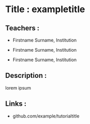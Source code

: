 
Title : exampletitle
=====================

Teachers : 
----------


- Firstname Surname, Institution

- Firstname Surname, Institution

- Firstname Surname, Institution

Description :
-------------

lorem ipsum


Links :
-------

- github.com/example/tutorialtitle
